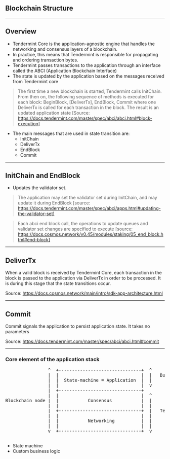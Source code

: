 <!-- .slide: data-background-color="#8D3AED" -->

## Blockchain Structure

---

<!-- **Goal:** Evaluate the blockchain structure of this project; name at least two things you like and two things you would want to improve. -->

<!-- - What is the state transition function of this blockchain/project? -->

<!-- - What are the core elements of the application stack? -->

<!-- - What is the anatomy of a block in this system? -->

<!-- - What is the consensus algorithm that is used? How does it work? -->

## Overview

- Tendermint Core is the application-agnostic engine that handles the networking and consensus layers of a blockchain.
- In practice, this means that Tendermint is responsible for propagating and ordering transaction bytes.
- Tendermint passes transactions to the application through an interface called the ABCI (Application Blockchain Interface)
- The state is updated by the application based on the messages received from Tendermint core

> The first time a new blockchain is started, Tendermint calls InitChain.
> From then on, the following sequence of methods is executed for each block:
> BeginBlock, [DeliverTx], EndBlock, Commit
> where one DeliverTx is called for each transaction in the block.
> The result is an updated application state
[Source: https://docs.tendermint.com/master/spec/abci/abci.html#block-execution]

- The main messages that are used in state transition are:
  - InitChain
  - DeliverTx
  - EndBlock
  - Commit
---

## InitChain and EndBlock

- Updates the validator set.

> The application may set the validator set during InitChain,
> and may update it during EndBlock
> [source: https://docs.tendermint.com/master/spec/abci/apps.html#updating-the-validator-set]

> Each abci end block call, the operations to update queues and validator set changes are specified to execute
> [source: https://docs.cosmos.network/v0.45/modules/staking/05_end_block.html#end-block]

---

## DeliverTx

When a valid block is received by Tendermint Core, each transaction in the block
is passed to the application via DeliverTx in order to be processed.
It is during this stage that the state transitions occur.

Source: https://docs.cosmos.network/main/intro/sdk-app-architecture.html

---

## Commit

Commit signals the application to persist application state. It takes no parameters

Source: https://docs.tendermint.com/master/spec/abci/abci.html#commit

---

### Core element of the application stack

<pre>
                ^  +-------------------------------+  ^
                |  |                               |  |   Built with Cosmos SDK
                |  |  State-machine = Application  |  |
                |  |                               |  v
                |  +-------------------------------+
                |  |                               |  ^
Blockchain node |  |           Consensus           |  |
                |  |                               |  |
                |  +-------------------------------+  |   Tendermint Core
                |  |                               |  |
                |  |           Networking          |  |
                |  |                               |  |
                v  +-------------------------------+  v

</pre>

- State machine
- Custom business logic
